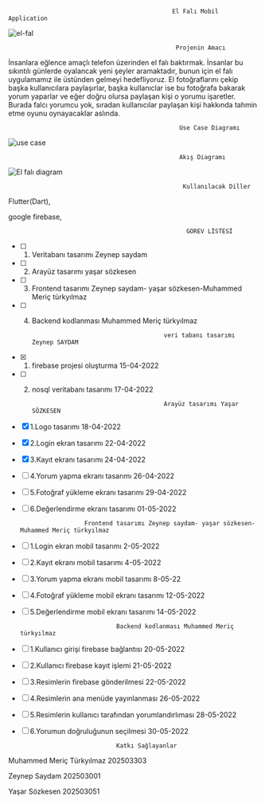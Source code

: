                                                   El Falı Mobil Application

![el-fal](https://user-images.githubusercontent.com/63651151/158247276-2e9ec9bf-3e63-43fa-8922-f30bd7a0c754.jpg)



                                                   Projenin Amacı

İnsanlara eğlence amaçlı telefon üzerinden el falı baktırmak. İnsanlar bu sıkıntılı günlerde oyalancak yeni şeyler aramaktadır, bunun için el falı uygulamamız ile üstünden gelmeyi hedefliyoruz. El fotoğraflarını çekip başka kullanıcılara paylaşırlar, başka kullanıclar ise bu fotoğrafa bakarak yorum yaparlar ve eğer doğru olursa paylaşan kişi o yorumu işaretler. Burada falcı yorumcu yok, sıradan kullanıcılar paylaşan kişi hakkında tahmin etme oyunu oynayacaklar aslında.


                                                    Use Case Diagramı


![use case](https://user-images.githubusercontent.com/63651151/160461792-0cbb38a4-a2d0-4ead-b62a-fa58e74cf6dd.png)


                                                    Akış Diagramı


![El falı diagram](https://user-images.githubusercontent.com/63651151/158247338-cfe14c08-93db-41d6-b2de-4141b9025995.png)





                                                     Kullanılacak Diller


Flutter(Dart),

google firebase,


                                                      GÖREV LİSTESİ
- [ ] 1. Veritabanı tasarımı Zeynep saydam
- [ ] 2. Arayüz tasarımı yaşar sözkesen
- [ ] 3. Frontend tasarımı Zeynep saydam- yaşar sözkesen-Muhammed Meriç türkyılmaz
- [ ] 4. Backend kodlanması Muhammed Meriç türkyılmaz

                                              veri tabanı tasarımı Zeynep SAYDAM                             
- [x] 1. firebase projesi oluşturma                      15-04-2022
- [ ] 2. nosql veritabanı tasarımı                       17-04-2022

                                              Arayüz tasarımı Yaşar SÖZKESEN                          
- [x] 1.Logo tasarımı                                    18-04-2022
- [X] 2.Login ekran tasarımı 	                           22-04-2022
- [X] 3.Kayıt ekranı tasarımı 	                         24-04-2022
- [ ] 4.Yorum yapma ekranı tasarımı	                     26-04-2022	
- [ ] 5.Fotoğraf yükleme ekranı tasarımı	               29-04-2022
- [ ] 6.Değerlendirme ekranı tasarımı                    01-05-2022


                        Frontend tasarımı Zeynep saydam- yaşar sözkesen-Muhammed Meriç türkyılmaz
- [ ] 1.Login ekran mobil tasarımı 2-05-2022
- [ ] 2.Kayıt ekranı mobil tasarımı 4-05-2022
- [ ] 3.Yorum yapma ekranı mobil tasarımı 8-05-22
- [ ] 4.Fotoğraf yükleme mobil ekranı tasarımı 12-05-2022
- [ ] 5.Değerlendirme mobil ekranı tasarımı	14-05-2022



                                 Backend kodlanması Muhammed Meriç türkyılmaz
- [ ] 1.Kullanıcı girişi firebase bağlantısı 20-05-2022
- [ ] 2.Kullanıcı firebase kayıt işlemi 21-05-2022
- [ ] 3.Resimlerin firebase gönderilmesi 22-05-2022
- [ ] 4.Resimlerin ana menüde yayınlanması 26-05-2022 
- [ ] 5.Resimlerin kullanıcı tarafından yorumlandırlıması 28-05-2022
- [ ] 6.Yorumun doğruluğunun seçilmesi 30-05-2022






                                 Katkı Sağlayanlar


Muhammed Meriç Türkyılmaz 202503303

Zeynep Saydam 202503001

Yaşar Sözkesen 202503051

